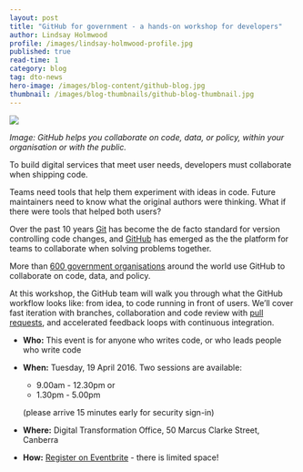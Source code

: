 ```yaml
---
layout: post
title: "GitHub for government - a hands-on workshop for developers"
author: Lindsay Holmwood
profile: /images/lindsay-holmwood-profile.jpg
published: true
read-time: 1
category: blog
tag: dto-news
hero-image: /images/blog-content/github-blog.jpg
thumbnail: /images/blog-thumbnails/github-blog-thumbnail.jpg
---
```


![]({{site.url}}{{page.hero-image}})

*Image: GitHub helps you collaborate on code, data, or policy, within your organisation or with the public.*

To build digital services that meet user needs, developers must collaborate when shipping code.

Teams need tools that help them experiment with ideas in code. Future maintainers need to know what the original authors were thinking. What if there were tools that helped both users?

Over the past 10 years [Git](https://git-scm.com/) has become the de facto standard for version controlling code changes, and [GitHub](https://github.com/) has emerged as the the platform for teams to collaborate when solving problems together.

More than [600 government organisations](https://government.github.com/community/) around the world use GitHub to collaborate on code, data, and policy.

At this workshop, the GitHub team will walk you through what the GitHub workflow looks like: from idea, to code running in front of users. We’ll cover fast iteration with branches, collaboration and code review with [pull requests](https://help.github.com/articles/using-pull-requests/), and accelerated feedback loops with continuous integration.

- **Who:** This event is for anyone who writes code, or who leads people who write code
- **When:** Tuesday, 19 April 2016.
  Two sessions are available:
  - 9.00am - 12.30pm or
  - 1.30pm - 5.00pm

  (please arrive 15 minutes early for security sign-in)
- **Where:** Digital Transformation Office, 50 Marcus Clarke Street, Canberra
- **How:** [Register on Eventbrite](http://www.eventbrite.com.au/e/github-for-government-workshop-tickets-24500963040) - there is limited space!
